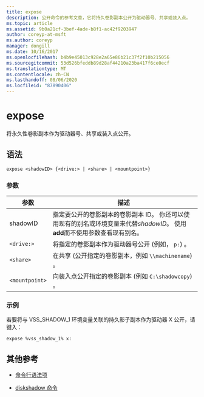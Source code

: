 ```yaml
---
title: expose
description: 公开命令的参考文章，它将持久卷影副本公开为驱动器号、共享或装入点。
ms.topic: article
ms.assetid: 9b0a21cf-3bef-4ade-b8f1-ac42f9203947
author: coreyp-at-msft
ms.author: coreyp
manager: dongill
ms.date: 10/16/2017
ms.openlocfilehash: b4b9e45013c928e2a65e86b21c37f2f10b215056
ms.sourcegitcommit: 53d526bfeddb89d28af44210a23ba417f6ce0ecf
ms.translationtype: MT
ms.contentlocale: zh-CN
ms.lasthandoff: 08/06/2020
ms.locfileid: "87890406"
---
```

# <a name="expose"></a>expose

将永久性卷影副本作为驱动器号、共享或装入点公开。

## <a name="syntax"></a>语法

```
expose <shadowID> {<drive:> | <share> | <mountpoint>}
```

### <a name="parameters"></a>参数

| 参数 | 描述 |
| --------- | ----------- |
| shadowID | 指定要公开的卷影副本的卷影副本 ID。 你还可以使用现有的别名或环境变量来代替*shadowID*。 使用**add**而不使用参数查看现有别名。 |
| `<drive:>` | 将指定的卷影副本作为驱动器号公开 (例如， `p:`) 。 |
| `<share>` | 在共享 (公开指定的卷影副本，例如 `\\machinename`) 。   |
| `<mountpoint>` | 向装入点公开指定的卷影副本 (例如 `C:\shadowcopy`) 。 |

### <a name="examples"></a>示例

若要将与 VSS_SHADOW_1 环境变量关联的持久影子副本作为驱动器 X 公开，请键入：

```
expose %vss_shadow_1% x:
```

## <a name="additional-references"></a>其他参考

- [命令行语法项](command-line-syntax-key.md)

- [diskshadow 命令](diskshadow.md)
